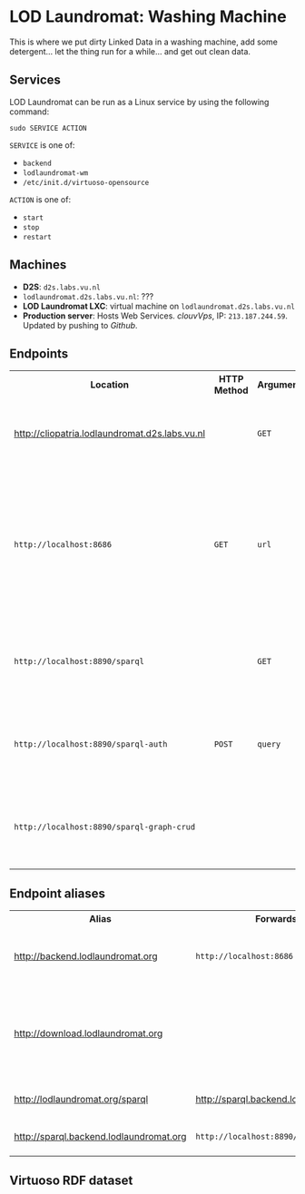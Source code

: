LOD Laundromat: Washing Machine
===============================

This is where we put dirty Linked Data in a washing machine,
add some detergent... let the thing run for a while...
and get out clean data.

Services
--------

LOD Laundromat can be run as a Linux service by using the following command:

~~~{.sh}
sudo SERVICE ACTION
~~~

`SERVICE` is one of:
  - `backend`
  - `lodlaundromat-wm`
  - `/etc/init.d/virtuoso-opensource`

`ACTION` is one of:
  - `start`
  - `stop`
  - `restart`



Machines
--------

  - **D2S**: `d2s.labs.vu.nl`
  - `lodlaundromat.d2s.labs.vu.nl`: ???
  - **LOD Laundromat LXC**: virtual machine on `lodlaundromat.d2s.labs.vu.nl`
  - **Production server**: Hosts Web Services.
    *clouvVps*, IP: `213.187.244.59`.
    Updated by pushing to *Github*.


Endpoints
---------

<table>
  <tr>
    <th>Location</url>
    <th>HTTP Method</url>
    <th>Arguments</url>
    <th>Standards-compliance</td>
    <th>What it does</th>
  </td>
  <tr>
    <td><a href="http://cliopatria.lodlaundromat.d2s.labs.vu.nl">http://cliopatria.lodlaundromat.d2s.labs.vu.nl</a><td>
    <td><code>GET</code></td>
    <td>HTTP authentication</td>
    <td>Does not support RDF Datasets.</td>
    <td>This is used to debug the LOD Washing Machine during development.</td>
  </tr>
  <tr>
    <td><code>http://localhost:8686</code></td>
    <td><code>GET</code></td>
    <td><code>url</code></td>
    <td></td>
    <td>
      The NodeJS backend of the LOD Laundromat site,
      responsible for serving files for users,
      and adding items to the seed list.
    </td>
  </tr>
  <tr>
    <td><code>http://localhost:8890/sparql</code><td>
    <td><code>GET</code></td>
    <td><code>query</code></td>
    <td>SPARQL 1.1 Query</td>
    <td>
      The SPARQL endpoint that is used by the LOD Laundromat Web Services.
    </td>
  </tr>
  <tr>
    <td><code>http://localhost:8890/sparql-auth</code></td>
    <td><code>POST</code></td>
    <td><code>query</code></td>
    <td>SPARQL 1.1 Protocol, SPARQL 1.1 Query, SPARQL 1.1 Update</td>
    <td>
      The first SPARQL Endpoint that is used by the LOD Washing Machine.
    </td>
  </tr>
  <tr>
    <td><code>http://localhost:8890/sparql-graph-crud</code></td>
    <td></td>
    <td></td>
    <td>SPARQL 1.1 Graph Store HTTP Protocol</td>
    <td>
      The second SPARQL Endpoint that is used by the LOD Washing Machine.
    </td>
</table>



Endpoint aliases
----------------

<table>
  <tr>
    <th>Alias</th>
    <th>Forwards to</th>
    <th>Description</th>
  </tr>
  <tr>
    <td><a href="http://backend.lodlaundromat.org">http://backend.lodlaundromat.org</a></td>
    <td><code>http://localhost:8686</code></td>
    <td>
      Web Service for adding items to the LOD Basket
      (i.e., the LOD Laundromat seed list).
    </td>
  </tr>
  <tr>
    <td><a href="http://download.lodlaundromat.org">http://download.lodlaundromat.org</a><td>
    <td><code>http://localhost:8686</code></td>
    <td>
      Web Service for downloading clean data files.
      The URL path must be set to <code>/MD5</code>.
    </td>
  </tr>
  <tr>
    <td><a href="http://lodlaundromat.org/sparql">http://lodlaundromat.org/sparql</a></td>
    <td><a href="http://sparql.backend.lodlaundromat.org">http://sparql.backend.lodlaundromat.org</a></td>
    <td>Use to preserve consistency in the Web interface.</td>
  </tr>
  <tr>
    <td><a href="http://sparql.backend.lodlaundromat.org">http://sparql.backend.lodlaundromat.org</a></td>
    <td><code>http://localhost:8890/sparql</code></td>
    <td>Web Service for querying the LOD Laundromat metadata.</td>
  </tr>
</table>



Virtuoso RDF dataset
--------------------
